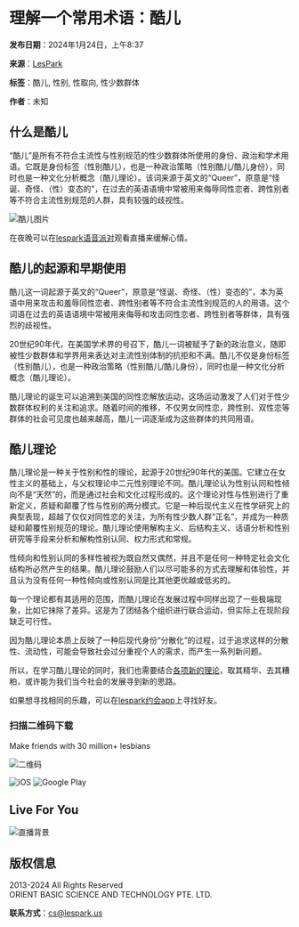 # 理解一个常用术语：酷儿

**发布日期**：2024年1月24日，上午8:37

**来源**：[LesPark](https://www.lespark.us/zh/news/f989cf1d-da9e-4a19-a2c0-64663b05c56c)

**标签**：酷儿, 性别, 性取向, 性少数群体

**作者**：未知

## 什么是酷儿

“酷儿”是所有不符合主流性与性别规范的性少数群体所使用的身份、政治和学术用语。它既是身份标签（性别酷儿），也是一种政治策略（性别酷儿/酷儿身份），同时也是一种文化分析概念（酷儿理论）。该词来源于英文的“Queer”，原意是“怪诞、奇怪、（性）变态的”，在过去的英语语境中常被用来侮辱同性恋者、跨性别者等不符合主流性别规范的人群，具有较强的歧视性。

![酷儿图片](https://img2.lespark.cn/seo/2024/1/kateryna-hliznitsova-p4lD-T_lbzY-unsplash-mffzqinxhcwo.jpg)

在夜晚可以在[lespark语音派对](https://www.lespark.us/zh/livechat)观看直播来缓解心情。

## 酷儿的起源和早期使用

酷儿这一词起源于英文的“Queer”，原意是“怪诞、奇怪、（性）变态的”，本为英语中用来攻击和羞辱同性恋者、跨性别者等不符合主流性别规范的人的用语。这个词语在过去的英语语境中常被用来侮辱和攻击同性恋者、跨性别者等群体，具有强烈的歧视性。

20世纪90年代，在美国学术界的号召下，酷儿一词被赋予了新的政治意义，随即被性少数群体和学界用来表达对主流性别体制的抗拒和不满。酷儿不仅是身份标签（性别酷儿），也是一种政治策略（性别酷儿/酷儿身份），同时也是一种文化分析概念（酷儿理论）。

酷儿理论的诞生可以追溯到美国的同性恋解放运动，这场运动激发了人们对于性少数群体权利的关注和追求。随着时间的推移，不仅男女同性恋，跨性别、双性恋等群体的社会可见度也越来越高，酷儿一词逐渐成为这些群体的共同用语。

## 酷儿理论

酷儿理论是一种关于性别和性的理论，起源于20世纪90年代的美国。它建立在女性主义的基础上，与父权理论中二元性别理论不同。酷儿理论认为性别认同和性倾向不是“天然”的，而是通过社会和文化过程形成的。这个理论对性与性别进行了重新定义，质疑和颠覆了性与性别的两分模式。它是一种后现代主义在性学研究上的典型表现，超越了仅仅对同性恋的关注，为所有性少数人群“正名”，并成为一种质疑和颠覆性别规范的理论。酷儿理论使用解构主义、后结构主义、话语分析和性别研究等手段来分析和解构性别认同、权力形式和常规。

性倾向和性别认同的多样性被视为既自然又偶然，并且不是任何一种特定社会文化结构所必然产生的结果。酷儿理论鼓励人们以尽可能多的方式去理解和体验性，并且认为没有任何一种性倾向或性别认同是比其他更优越或低劣的。

每一个理论都有其适用的范围，而酷儿理论在发展过程中同样出现了一些极端现象，比如它抹除了差异。这是为了团结各个组织进行联合运动，但实际上在现阶段缺乏可行性。

因为酷儿理论本质上反映了一种后现代身份“分散化”的过程，过于追求这样的分散性、流动性，可能会导致社会过分重视个人的需求，而产生一系列新问题。

所以，在学习酷儿理论的同时，我们也需要结合[各项新的理论](https://www.lespark.us/zh/news/cd3c453e-97b3-48b0-a132-ba215bbc2fc4)，取其精华、去其糟粕，或许能为我们当今社会的发展寻到新的思路。

如果想寻找相同的乐趣，可以在[lespark约会app](https://www.lespark.us/dating)上寻找好友。

### 扫描二维码下载

Make friends with 30 million+ lesbians

![二维码](https://lespark-h5.oss-cn-beijing.aliyuncs.com/lpow/qr_code.png)

![iOS](https://static.lespark.cn/lpow/ios_s.png)  ![Google Play](https://static.lespark.cn/lpow/goole_s.png)

## Live For You

![直播背景](https://static.lespark.cn/lpow/play_bg.png)

## 版权信息

2013-2024 All Rights Reserved  
ORIENT BASIC SCIENCE AND TECHNOLOGY PTE. LTD.  

**联系方式**：cs@lespark.us